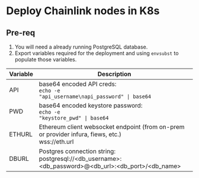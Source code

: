 # Deploy Chainlink nodes in K8s

## Pre-req

1. You will need a already running PostgreSQL database.
2. Export variables required for the deployment and using `envsubst` to populate those variables.

| Variable | Description                                                                                                |
| -------- | ---------------------------------------------------------------------------------------------------------- |
| API      | <span>base64 encoded API creds: <br><code>echo -e "api_username\napi_password" &#124; base64</code></span> |
| PWD      | <span>base64 encoded keystore password: <br><code>echo -e "keystore_pwd" &#124; base64</code></span>       |
| ETHURL   | Ethereum client websocket endpoint (from on-prem or provider infura, fiews, etc.) <br>wss://eth.url        |
| DBURL    | Postgres connection string: <br>postgresql://<db_username>:<db_password>@<db_url>:<db_port>/<db_name>      |
